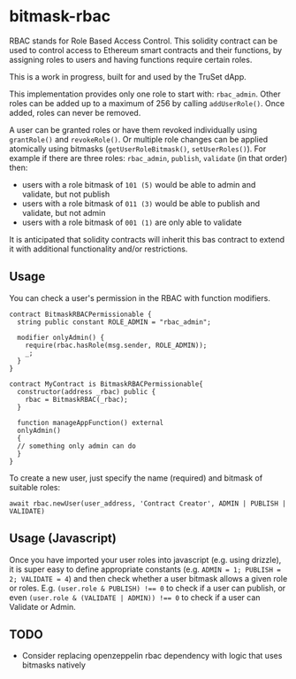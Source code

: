 # bitmask-rbac

RBAC stands for Role Based Access Control. This solidity contract can be used to control access to Ethereum smart contracts and their functions, by assigning roles to users and having functions require certain roles.

This is a work in progress, built for and used by the TruSet dApp.

This implementation provides only one role to start with: `rbac_admin`. Other roles can be added up to a maximum of 256 by calling `addUserRole()`. Once added, roles can never be removed.

A user can be granted roles or have them revoked individually using `grantRole()` and `revokeRole()`. Or multiple role changes can be applied atomically using bitmasks (`getUserRoleBitmask()`, `setUserRoles()`). For example if there are three roles: `rbac_admin`, `publish`, `validate` (in that order) then:

- users with a role bitmask of `101 (5)` would be able to admin and validate, but not publish
- users with a role bitmask of `011 (3)` would be able to publish and validate, but not admin
- users with a role bitmask of `001 (1)` are only able to validate

It is anticipated that solidity contracts will inherit this bas contract to extend it with additional functionality and/or restrictions.

## Usage

You can check a user's permission in the RBAC with function modifiers.

```
contract BitmaskRBACPermissionable {
  string public constant ROLE_ADMIN = "rbac_admin";

  modifier onlyAdmin() {
    require(rbac.hasRole(msg.sender, ROLE_ADMIN));
    _;
  }
}

contract MyContract is BitmaskRBACPermissionable{
  constructor(address _rbac) public {
    rbac = BitmaskRBAC(_rbac);
  }

  function manageAppFunction() external
  onlyAdmin()
  {
  // something only admin can do
  }
}
```

To create a new user, just specify the name (required) and bitmask of suitable roles:

```
await rbac.newUser(user_address, 'Contract Creator', ADMIN | PUBLISH | VALIDATE)
```

## Usage (Javascript)

Once you have imported your user roles into javascript (e.g. using drizzle), it is super easy to define appropriate constants (e.g. `ADMIN = 1; PUBLISH = 2; VALIDATE = 4`) and then check whether a user bitmask allows a given role or roles. E.g. `(user.role & PUBLISH) !== 0` to check if a user can publish, or even `(user.role & (VALIDATE | ADMIN)) !== 0` to check if a user can Validate or Admin.

## TODO

- Consider replacing openzeppelin rbac dependency with logic that uses bitmasks natively

